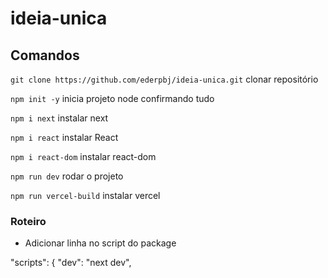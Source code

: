 # ideia-unica

## Comandos

`git clone https://github.com/ederpbj/ideia-unica.git` clonar repositório

`npm init -y` inicia projeto node confirmando tudo

`npm i next` instalar next 

`npm i react` instalar React 

`npm i react-dom` instalar react-dom 

`npm run dev` rodar o projeto 

`npm run vercel-build` instalar vercel

### Roteiro

* Adicionar linha no script do package

"scripts": {
    "dev": "next dev",